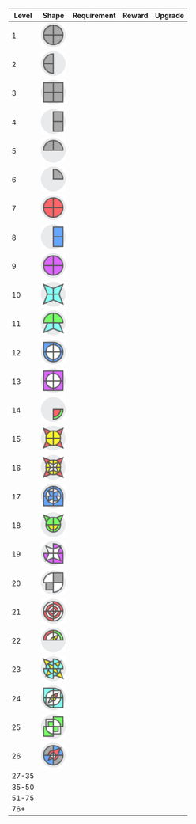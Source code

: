 | <span title="The number of the level">Level</span>|<span title="The shape requirement for the level.">Shape</span>|<span title="The amount/speed requirement for the level.">Requirement</span>|<span title="The reward for completing this level requirement.">Reward</span>|<span title="The upgrade that this shape is first required for, if applicable.">Upgrade</span>|
|-|-|-|-|-|
|1 | <img src="iCuCuCuCu.png" alt="CuCuCuCu" width="50"/> 
|2|<img src="i----CuCu.png" alt="----CuCu" width="50"/> 
|3|<img src="iRuRuRuRu.png" alt="RuRuRuRu" width="50"/> 
|4|<img src="iRuRu----.png" alt="RuRu----" width="50"/> 
|5|<img src="iCu----Cu.png" alt="Cu----Cu" width="50"/> 
|6|<img src="iCu------.png" alt="Cu------" width="50"/> 
|7|<img src="iCrCrCrCr.png" alt="CrCrCrCr" width="50"/> 
|8|<img src="iRbRb----.png" alt="RbRb----" width="50"/> 
|9|<img src="iCpCpCpCp.png" alt="CpCpCpCp" width="50"/> 
|10|<img src="iScScScSc.png" alt="ScScScSc" width="50"/> 
|11|<img src="iCgScScCg.png" alt="CgScScCg" width="50"/> 
|12|<img src="iCbCbCbRb_CwCwCwCw.png" alt="CbCbCbRb:CwCwCwCw" width="50"/> 
|13|<img src="iRpRpRpRp_CwCwCwCw.png" alt="RpRpRpRp:CwCwCwCw" width="50"/> 
|14|<img src="i--Cg----_--Cr----.png" alt="--Cg----:--Cr----" width="50"/> 
|15|<img src="iSrSrSrSr_CyCyCyCy.png" alt="SrSrSrSr:CyCyCyCy" width="50"/> 
|16|<img src="iSrSrSrSr_CyCyCyCy_SwSwSwSw.png" alt="SrSrSrSr:CyCyCyCy:SwSwSwSw" width="50"/> 
|17|<img src="iCbRbRbCb_CwCwCwCw_WbWbWbWb.png" alt="CbRbRbCb:CwCwCwCw:WbWbWbWb" width="50"/> 
|18|<img src="iSg----Sg_CgCgCgCg_--CyCy--.png" alt="Sg----Sg:CgCgCgCg:--CyCy--" width="50"/> 
|19|<img src="iCpRpCp--_SwSwSwSw.png" alt="CpRpCp--:SwSwSwSw" width="50"/> 
|20|<img src="iRuCw--Cw_----Ru--.png" alt="RuCw--Cw:----Ru--" width="50"/> 
|21|<img src="iCrCwCrCw_CwCrCwCr_CrCwCrCw_CwCrCwCr.png" alt="CrCwCrCw:CwCrCwCr:CrCwCrCw:CwCrCwCr" width="50"/> 
|22|<img src="iCg----Cr_Cw----Cw_Sy------_Cy----Cy.png" alt="Cg----Cr:Cw----Cw:Sy------:Cy----Cy" width="50"/> 
|23|<img src="iCcSyCcSy_SyCcSyCc_CcSyCcSy.png" alt="CcSyCcSy:SyCcSyCc:CcSyCcSy" width="50"/> 
|24|<img src="iCcRcCcRc_RwCwRwCw_Sr--Sw--_CyCyCyCy.png" alt="CcRcCcRc:RwCwRwCw:Sr--Sw--:CyCyCyCy" width="50"/> 
|25|<img src="iRg--Rg--_CwRwCwRw_--Rg--Rg.png" alt="Rg--Rg--:CwRwCwRw:--Rg--Rg" width="50"/> 
|26|<img src="iCbCuCbCu_Sr------_--CrSrCr_CwCwCwCw.png" alt="drawCbCuCbCu:Sr------:--CrSrCr:CwCwCwCwing" width="50"/> 
|27-35|
|35-50|
|51-75|
|76+|
